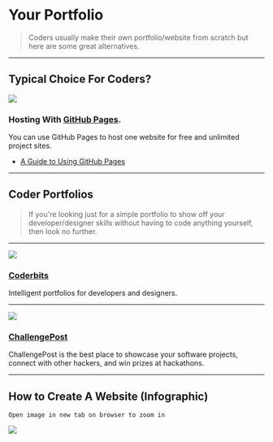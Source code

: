 # Your Portfolio

> Coders usually make their own portfolio/website from scratch but here are some great alternatives.

---

## Typical Choice For Coders?

![](https://huacm.files.wordpress.com/2015/03/githubpages.png)

### Hosting With [GitHub Pages](https://pages.github.com/).

You can use GitHub Pages to host one website for free and unlimited project sites.

- [A Guide to Using GitHub Pages](http://www.thinkful.com/learn/a-guide-to-using-github-pages/)

---

## Coder Portfolios

> If you're looking just for a simple portfolio to show off your developer/designer skills without having to code anything yourself, then look no further.

---

![](https://huacm.files.wordpress.com/2015/03/coderbits.png)

### [Coderbits](https://coderbits.com)

Intelligent portfolios for developers and designers.

---

![](https://huacm.files.wordpress.com/2015/03/challengepost.png)

### [ChallengePost](http://challengepost.com)

ChallengePost is the best place to showcase your software projects, connect with other hackers, and win prizes at hackathons.

---

## How to Create A Website (Infographic)

`Open image in new tab on browser to zoom in`

![](http://cdn4.carlcheo.com/wp-content/uploads/2015/02/how-to-create-a-website-infographic.jpg)
